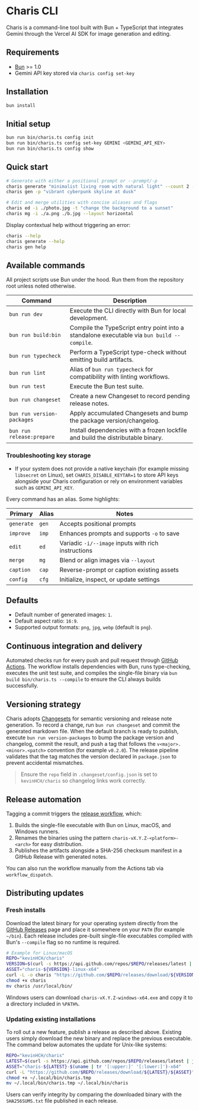 # Charis CLI

Charis is a command-line tool built with Bun + TypeScript that integrates Gemini through the Vercel AI SDK for image generation and editing.

## Requirements

- [Bun](https://bun.sh/) >= 1.0
- Gemini API key stored via `charis config set-key`

## Installation

```bash
bun install
```

## Initial setup

```bash
bun run bin/charis.ts config init
bun run bin/charis.ts config set-key GEMINI <GEMINI_API_KEY>
bun run bin/charis.ts config show
```

## Quick start

```bash
# Generate with either a positional prompt or --prompt/-p
charis generate "minimalist living room with natural light" --count 2 --size 1024x1024
charis gen -p "vibrant cyberpunk skyline at dusk"

# Edit and merge utilities with concise aliases and flags
charis ed -i ./photo.jpg -t "change the background to a sunset"
charis mg -i ./a.png ./b.jpg --layout horizontal
```

Display contextual help without triggering an error:

```bash
charis --help
charis generate --help
charis gen help
```

## Available commands

All project scripts use Bun under the hood. Run them from the repository root unless noted otherwise.

| Command | Description |
|---------|-------------|
| `bun run dev` | Execute the CLI directly with Bun for local development. |
| `bun run build:bin` | Compile the TypeScript entry point into a standalone executable via `bun build --compile`. |
| `bun run typecheck` | Perform a TypeScript type-check without emitting build artifacts. |
| `bun run lint` | Alias of `bun run typecheck` for compatibility with linting workflows. |
| `bun run test` | Execute the Bun test suite. |
| `bun run changeset` | Create a new Changeset to record pending release notes. |
| `bun run version-packages` | Apply accumulated Changesets and bump the package version/changelog. |
| `bun run release:prepare` | Install dependencies with a frozen lockfile and build the distributable binary. |

### Troubleshooting key storage

- If your system does not provide a native keychain (for example missing `libsecret` on Linux), set
  `CHARIS_DISABLE_KEYTAR=1` to store API keys alongside your Charis configuration or rely on
  environment variables such as `GEMINI_API_KEY`.

Every command has an alias. Some highlights:

| Primary | Alias | Notes |
|---------|-------|-------|
| `generate` | `gen` | Accepts positional prompts |
| `improve` | `imp` | Enhances prompts and supports `-o` to save |
| `edit` | `ed` | Variadic `-i/--image` inputs with rich instructions |
| `merge` | `mg` | Blend or align images via `--layout` |
| `caption` | `cap` | Reverse-prompt or caption existing assets |
| `config` | `cfg` | Initialize, inspect, or update settings |

## Defaults

- Default number of generated images: `1`.
- Default aspect ratio: `16:9`.
- Supported output formats: `png`, `jpg`, `webp` (default is `png`).

## Continuous integration and delivery

Automated checks run for every push and pull request through [GitHub Actions](.github/workflows/ci.yml).
The workflow installs dependencies with Bun, runs type-checking, executes the unit test suite, and compiles the
single-file binary via `bun build bin/charis.ts --compile` to ensure the CLI always builds successfully.

## Versioning strategy

Charis adopts [Changesets](https://github.com/changesets/changesets) for semantic versioning and release note generation.
To record a change, run `bun run changeset` and commit the generated markdown file. When the default branch is ready to
publish, execute `bun run version-packages` to bump the package version and changelog, commit the result, and push a tag
that follows the `v<major>.<minor>.<patch>` convention (for example `v0.2.0`). The release pipeline validates that the tag
matches the version declared in `package.json` to prevent accidental mismatches.

> Ensure the `repo` field in `.changeset/config.json` is set to `kevinHCH/charis` so changelog links work correctly.

## Release automation

Tagging a commit triggers the [release workflow](.github/workflows/release.yml), which:

1. Builds the single-file executable with Bun on Linux, macOS, and Windows runners.
2. Renames the binaries using the pattern `charis-vX.Y.Z-<platform>-<arch>` for easy distribution.
3. Publishes the artifacts alongside a SHA-256 checksum manifest in a GitHub Release with generated notes.

You can also run the workflow manually from the Actions tab via `workflow_dispatch`.

## Distributing updates

### Fresh installs

Download the latest binary for your operating system directly from the [GitHub Releases](https://github.com/kevinHCH/charis/releases)
page and place it somewhere on your `PATH` (for example `~/bin`). Each release includes pre-built single-file executables
compiled with Bun's `--compile` flag so no runtime is required.

```bash
# Example for Linux/macOS
REPO="kevinHCH/charis"
VERSION=$(curl -s https://api.github.com/repos/$REPO/releases/latest | jq -r .tag_name)
ASSET="charis-${VERSION}-linux-x64"
curl -L -o charis "https://github.com/$REPO/releases/download/${VERSION}/${ASSET}"
chmod +x charis
mv charis /usr/local/bin/
```

Windows users can download `charis-vX.Y.Z-windows-x64.exe` and copy it to a directory included in `%PATH%`.

### Updating existing installations

To roll out a new feature, publish a release as described above. Existing users simply download the new binary and
replace the previous executable. The command below automates the update for Unix-like systems:

```bash
REPO="kevinHCH/charis"
LATEST=$(curl -s https://api.github.com/repos/$REPO/releases/latest | jq -r .tag_name)
ASSET="charis-${LATEST}-$(uname | tr '[:upper:]' '[:lower:]')-x64"
curl -L "https://github.com/$REPO/releases/download/${LATEST}/${ASSET}" -o ~/.local/bin/charis.tmp
chmod +x ~/.local/bin/charis.tmp
mv ~/.local/bin/charis.tmp ~/.local/bin/charis
```

Users can verify integrity by comparing the downloaded binary with the `SHA256SUMS.txt` file published in each release.
